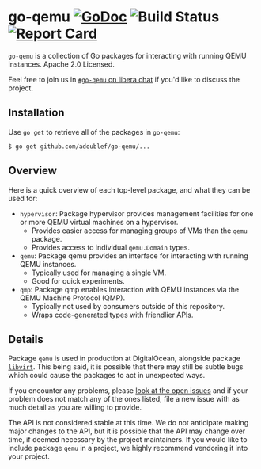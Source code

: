 # go-qemu [![GoDoc](http://godoc.org/github.com/adoublef/go-qemu?status.svg)](http://godoc.org/github.com/adoublef/go-qemu) ![Build Status](https://github.com/adoublef/go-qemu/actions/workflows/goqemu.yml/badge.svg?branch=master) [![Report Card](https://goreportcard.com/badge/github.com/adoublef/go-qemu)](https://goreportcard.com/report/github.com/adoublef/go-qemu)

`go-qemu` is a collection of Go packages for interacting with running QEMU
instances. Apache 2.0 Licensed.

Feel free to join us in [`#go-qemu` on libera chat](https://web.libera.chat/)
if you'd like to discuss the project.

## Installation

Use `go get` to retrieve all of the packages in `go-qemu`:

```shell
$ go get github.com/adoublef/go-qemu/...
```

## Overview

Here is a quick overview of each top-level package, and what they can be used for:

- `hypervisor`: Package hypervisor provides management facilities for one or
  more QEMU virtual machines on a hypervisor.
  - Provides easier access for managing groups of VMs than the `qemu` package.
  - Provides access to individual `qemu.Domain` types.
- `qemu`: Package qemu provides an interface for interacting with running QEMU instances.
  - Typically used for managing a single VM.
  - Good for quick experiments.
- `qmp`: Package qmp enables interaction with QEMU instances via the QEMU Machine
  Protocol (QMP).
  - Typically not used by consumers outside of this repository.
  - Wraps code-generated types with friendlier APIs.

## Details

Package `qemu` is used in production at DigitalOcean, alongside package
[`libvirt`](https://github.com/digitalocean/go-libvirt). This being said, it is
possible that there may still be subtle bugs which could cause the packages to act
in unexpected ways.

If you encounter any problems, please [look at the open issues](https://github.com/adoublef/go-qemu/issues)
and if your problem does not match any of the ones listed, file a new issue with as
much detail as you are willing to provide.

The API is not considered stable at this time. We do not anticipate making major
changes to the API, but it is possible that the API may change over time, if deemed
necessary by the project maintainers. If you would like to include package
`qemu` in a project, we highly recommend vendoring it into your project.
